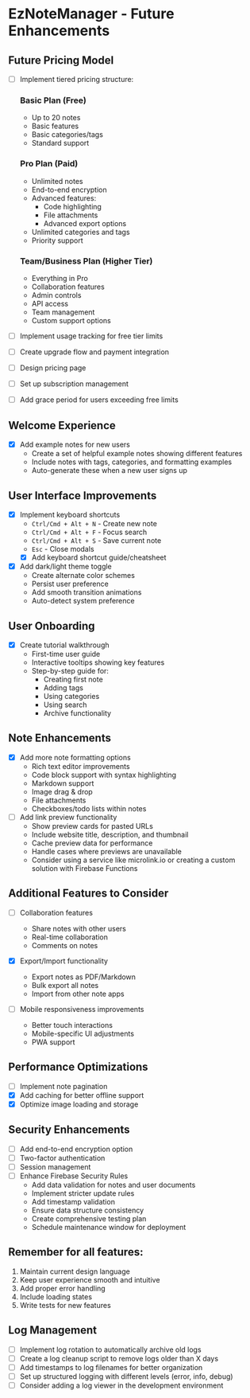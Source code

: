 # EzNoteManager - Future Enhancements

## Future Pricing Model
- [ ] Implement tiered pricing structure:
  ### Basic Plan (Free)
  - Up to 20 notes
  - Basic features
  - Basic categories/tags
  - Standard support

  ### Pro Plan (Paid)
  - Unlimited notes
  - End-to-end encryption
  - Advanced features:
    - Code highlighting
    - File attachments
    - Advanced export options
  - Unlimited categories and tags
  - Priority support

  ### Team/Business Plan (Higher Tier)
  - Everything in Pro
  - Collaboration features
  - Admin controls
  - API access
  - Team management
  - Custom support options

- [ ] Implement usage tracking for free tier limits
- [ ] Create upgrade flow and payment integration
- [ ] Design pricing page
- [ ] Set up subscription management
- [ ] Add grace period for users exceeding free limits

## Welcome Experience
- [x] Add example notes for new users
  - Create a set of helpful example notes showing different features
  - Include notes with tags, categories, and formatting examples
  - Auto-generate these when a new user signs up

## User Interface Improvements
- [x] Implement keyboard shortcuts
  - `Ctrl/Cmd + Alt + N` - Create new note
  - `Ctrl/Cmd + Alt + F` - Focus search
  - `Ctrl/Cmd + Alt + S` - Save current note
  - `Esc` - Close modals
  - [x] Add keyboard shortcut guide/cheatsheet

- [x] Add dark/light theme toggle
  - Create alternate color schemes
  - Persist user preference
  - Add smooth transition animations
  - Auto-detect system preference

## User Onboarding
- [x] Create tutorial walkthrough
  - First-time user guide
  - Interactive tooltips showing key features
  - Step-by-step guide for:
    - Creating first note
    - Adding tags
    - Using categories
    - Using search
    - Archive functionality

## Note Enhancements
- [x] Add more note formatting options
  - Rich text editor improvements
  - Code block support with syntax highlighting
  - Markdown support
  - Image drag & drop
  - File attachments
  - Checkboxes/todo lists within notes
- [ ] Add link preview functionality
  - Show preview cards for pasted URLs
  - Include website title, description, and thumbnail
  - Cache preview data for performance
  - Handle cases where previews are unavailable
  - Consider using a service like microlink.io or creating a custom solution with Firebase Functions

## Additional Features to Consider
- [ ] Collaboration features
  - Share notes with other users
  - Real-time collaboration
  - Comments on notes

- [x] Export/Import functionality
  - Export notes as PDF/Markdown
  - Bulk export all notes
  - Import from other note apps

- [ ] Mobile responsiveness improvements
  - Better touch interactions
  - Mobile-specific UI adjustments
  - PWA support

## Performance Optimizations
- [ ] Implement note pagination
- [x] Add caching for better offline support
- [x] Optimize image loading and storage

## Security Enhancements
- [ ] Add end-to-end encryption option
- [ ] Two-factor authentication
- [ ] Session management
- [ ] Enhance Firebase Security Rules
  - Add data validation for notes and user documents
  - Implement stricter update rules
  - Add timestamp validation
  - Ensure data structure consistency
  - Create comprehensive testing plan
  - Schedule maintenance window for deployment

## Remember for all features:
1. Maintain current design language
2. Keep user experience smooth and intuitive
3. Add proper error handling
4. Include loading states
5. Write tests for new features 

## Log Management
- [ ] Implement log rotation to automatically archive old logs
- [ ] Create a log cleanup script to remove logs older than X days
- [ ] Add timestamps to log filenames for better organization
- [ ] Set up structured logging with different levels (error, info, debug)
- [ ] Consider adding a log viewer in the development environment 